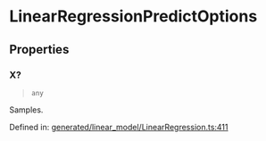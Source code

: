 # LinearRegressionPredictOptions

## Properties

### X?

> `any`

Samples.

Defined in:  [generated/linear\_model/LinearRegression.ts:411](https://github.com/transitive-bullshit/scikit-learn-ts/blob/92ab806/packages/sklearn/src/generated/linear_model/LinearRegression.ts#L411)
